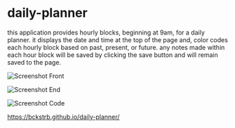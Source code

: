 # daily-planner

this application provides hourly blocks, beginning at 9am, for a daily planner. it displays the date and time at the top of the page and, color codes each hourly block based on past, present, or future. any notes made within each hour block will be saved by clicking the save button and will remain saved to the page. 

![Screenshot Front](https://user-images.githubusercontent.com/105738571/179661288-6dff8e4f-1a5f-4410-8d15-7238080e3cee.png)

![Screenshot End](https://user-images.githubusercontent.com/105738571/179661301-6b94f9e3-a412-4887-83cd-93cc2296f7a5.png)

![Screenshot Code](https://user-images.githubusercontent.com/105738571/179661313-b41d6d99-5b04-4ea8-933a-dbbf8e03b627.png)

https://bckstrb.github.io/daily-planner/
